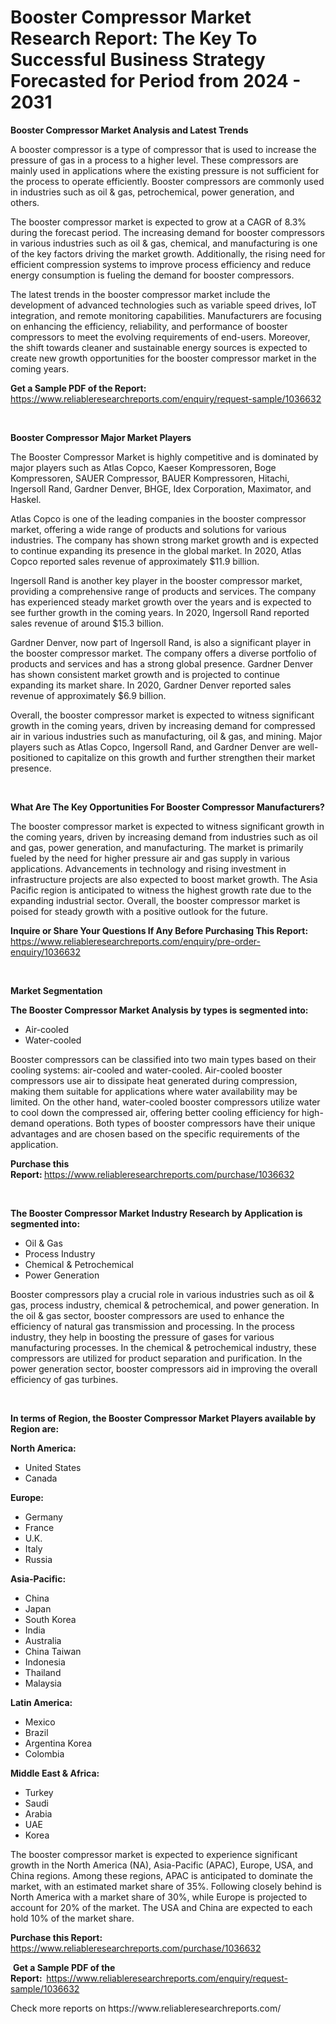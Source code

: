 <p><h1>Booster Compressor Market Research Report: The Key To Successful Business Strategy Forecasted for Period from 2024 - 2031</h1></p><p><strong>Booster Compressor Market Analysis and Latest Trends</strong></p>
<p><p>A booster compressor is a type of compressor that is used to increase the pressure of gas in a process to a higher level. These compressors are mainly used in applications where the existing pressure is not sufficient for the process to operate efficiently. Booster compressors are commonly used in industries such as oil & gas, petrochemical, power generation, and others.</p><p>The booster compressor market is expected to grow at a CAGR of 8.3% during the forecast period. The increasing demand for booster compressors in various industries such as oil & gas, chemical, and manufacturing is one of the key factors driving the market growth. Additionally, the rising need for efficient compression systems to improve process efficiency and reduce energy consumption is fueling the demand for booster compressors.</p><p>The latest trends in the booster compressor market include the development of advanced technologies such as variable speed drives, IoT integration, and remote monitoring capabilities. Manufacturers are focusing on enhancing the efficiency, reliability, and performance of booster compressors to meet the evolving requirements of end-users. Moreover, the shift towards cleaner and sustainable energy sources is expected to create new growth opportunities for the booster compressor market in the coming years.</p></p>
<p><strong>Get a Sample PDF of the Report:&nbsp;</strong> <a href="https://www.reliableresearchreports.com/enquiry/request-sample/1036632">https://www.reliableresearchreports.com/enquiry/request-sample/1036632</a></p>
<p>&nbsp;</p>
<p><strong>Booster Compressor Major Market Players</strong></p>
<p><p>The Booster Compressor Market is highly competitive and is dominated by major players such as Atlas Copco, Kaeser Kompressoren, Boge Kompressoren, SAUER Compressor, BAUER Kompressoren, Hitachi, Ingersoll Rand, Gardner Denver, BHGE, Idex Corporation, Maximator, and Haskel.</p><p>Atlas Copco is one of the leading companies in the booster compressor market, offering a wide range of products and solutions for various industries. The company has shown strong market growth and is expected to continue expanding its presence in the global market. In 2020, Atlas Copco reported sales revenue of approximately $11.9 billion.</p><p>Ingersoll Rand is another key player in the booster compressor market, providing a comprehensive range of products and services. The company has experienced steady market growth over the years and is expected to see further growth in the coming years. In 2020, Ingersoll Rand reported sales revenue of around $15.3 billion.</p><p>Gardner Denver, now part of Ingersoll Rand, is also a significant player in the booster compressor market. The company offers a diverse portfolio of products and services and has a strong global presence. Gardner Denver has shown consistent market growth and is projected to continue expanding its market share. In 2020, Gardner Denver reported sales revenue of approximately $6.9 billion.</p><p>Overall, the booster compressor market is expected to witness significant growth in the coming years, driven by increasing demand for compressed air in various industries such as manufacturing, oil & gas, and mining. Major players such as Atlas Copco, Ingersoll Rand, and Gardner Denver are well-positioned to capitalize on this growth and further strengthen their market presence.</p></p>
<p>&nbsp;</p>
<p><strong>What Are The Key Opportunities For Booster Compressor Manufacturers?</strong></p>
<p><p>The booster compressor market is expected to witness significant growth in the coming years, driven by increasing demand from industries such as oil and gas, power generation, and manufacturing. The market is primarily fueled by the need for higher pressure air and gas supply in various applications. Advancements in technology and rising investment in infrastructure projects are also expected to boost market growth. The Asia Pacific region is anticipated to witness the highest growth rate due to the expanding industrial sector. Overall, the booster compressor market is poised for steady growth with a positive outlook for the future.</p></p>
<p><strong>Inquire or Share Your Questions If Any Before Purchasing This Report:</strong> <a href="https://www.reliableresearchreports.com/enquiry/pre-order-enquiry/1036632">https://www.reliableresearchreports.com/enquiry/pre-order-enquiry/1036632</a></p>
<p>&nbsp;</p>
<p><strong>Market Segmentation</strong></p>
<p><strong>The Booster Compressor Market Analysis by types is segmented into:</strong></p>
<p><ul><li>Air-cooled</li><li>Water-cooled</li></ul></p>
<p><p>Booster compressors can be classified into two main types based on their cooling systems: air-cooled and water-cooled. Air-cooled booster compressors use air to dissipate heat generated during compression, making them suitable for applications where water availability may be limited. On the other hand, water-cooled booster compressors utilize water to cool down the compressed air, offering better cooling efficiency for high-demand operations. Both types of booster compressors have their unique advantages and are chosen based on the specific requirements of the application.</p></p>
<p><strong>Purchase this Report:&nbsp;</strong><a href="https://www.reliableresearchreports.com/purchase/1036632">https://www.reliableresearchreports.com/purchase/1036632</a></p>
<p>&nbsp;</p>
<p><strong>The Booster Compressor Market Industry Research by Application is segmented into:</strong></p>
<p><ul><li>Oil & Gas</li><li>Process Industry</li><li>Chemical & Petrochemical</li><li>Power Generation</li></ul></p>
<p><p>Booster compressors play a crucial role in various industries such as oil & gas, process industry, chemical & petrochemical, and power generation. In the oil & gas sector, booster compressors are used to enhance the efficiency of natural gas transmission and processing. In the process industry, they help in boosting the pressure of gases for various manufacturing processes. In the chemical & petrochemical industry, these compressors are utilized for product separation and purification. In the power generation sector, booster compressors aid in improving the overall efficiency of gas turbines.</p></p>
<p>&nbsp;</p>
<p><strong>In terms of Region, the Booster Compressor Market Players available by Region are:</strong></p>
<p>
    <p> <strong> North America: </strong>
        <ul>
            <li>United States</li>
            <li>Canada</li>
        </ul>
        </p> 
    <p> <strong> Europe: </strong>
        <ul>
            <li>Germany</li>
            <li>France</li>
            <li>U.K.</li>
            <li>Italy</li>
            <li>Russia</li>
        </ul>
        </p> 
    <p> <strong> Asia-Pacific: </strong>
        <ul>
            <li>China</li>
            <li>Japan</li>
            <li>South Korea</li>
            <li>India</li>
            <li>Australia</li>
            <li>China Taiwan</li>
            <li>Indonesia</li>
            <li>Thailand</li>
            <li>Malaysia</li>
        </ul>
        </p> 
    <p> <strong> Latin America: </strong>
        <ul>
            <li>Mexico</li>
            <li>Brazil</li>
            <li>Argentina Korea</li>
            <li>Colombia</li>
        </ul>
        </p> 
    <p> <strong> Middle East & Africa: </strong>
        <ul>
            <li>Turkey</li>
            <li>Saudi</li>
            <li>Arabia</li>
            <li>UAE</li>
            <li>Korea</li>
        </ul>
    </p>
    </p>
<p><p>The booster compressor market is expected to experience significant growth in the North America (NA), Asia-Pacific (APAC), Europe, USA, and China regions. Among these regions, APAC is anticipated to dominate the market, with an estimated market share of 35%. Following closely behind is North America with a market share of 30%, while Europe is projected to account for 20% of the market. The USA and China are expected to each hold 10% of the market share.</p></p>
<p><strong>Purchase this Report: </strong><a href="https://www.reliableresearchreports.com/purchase/1036632">https://www.reliableresearchreports.com/purchase/1036632</a></p>
<p>&nbsp;<strong>Get a Sample PDF of the Report:&nbsp;&nbsp;</strong><a href="https://www.reliableresearchreports.com/enquiry/request-sample/1036632">https://www.reliableresearchreports.com/enquiry/request-sample/1036632</a></p>
<p><strong></strong></p>
<p>Check more reports on https://www.reliableresearchreports.com/</p>